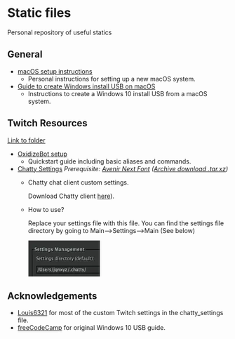 # Static files
Personal repository of useful statics

## General
* [macOS setup instructions](mac_setup.sh)
	* Personal instructions for setting up a new macOS system.
* [Guide to create Windows install USB on macOS](wininstall.md)
	* Instructions to create a Windows 10 install USB from a macOS system.

## Twitch Resources
[Link to folder](/Twitch_Resources/)

* [OxidizeBot setup](/Twitch_Resources/OxidizeBot_JQnxyz.md)
    * Quickstart guide including basic aliases and commands.
* [Chatty Settings](/Twitch_Resources/chatty_settings-dark) *Prerequisite: [Avenir Next Font](/Fonts/Avenir_Next/) ([Archive download .tar.xz](https://github.com/Jqnxyz/static-jq/raw/master/Fonts/Archives/Avenir_Next.tar.xz))*
    * Chatty chat client custom settings.

        Download Chatty client [here](https://chatty.github.io/#download)).

    * How to use?

        Replace your settings file with this file. You can find the settings file directory by going to Main-->Settings-->Main (See below)

        ![Settings directory](/README_files/chatty_settings.webp) 

## Acknowledgements
* [Louis6321](https://github.com/louis6321) for most of the custom Twitch settings in the chatty_settings file.
* [freeCodeCamp](https://www.freecodecamp.org/news/how-make-a-windows-10-usb-using-your-mac-build-a-bootable-iso-from-your-macs-terminal/) for original Windows 10 USB guide.
